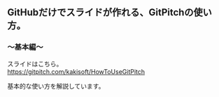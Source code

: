 ## GitHubだけでスライドが作れる、GitPitchの使い方。  
### ～基本編～

スライドはこちら。  
https://gitpitch.com/kakisoft/HowToUseGitPitch

基本的な使い方を解説しています。
